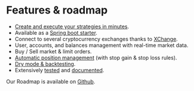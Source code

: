 # Features & roadmap

* [Create and execute your strategies in minutes](../learn/quickstart.md).
* Available as a [Spring boot starter](https://mvnrepository.com/artifact/tech.cassandre.trading.bot/cassandre-trading-bot-spring-boot-starter).
* Connect to several cryptocurrency exchanges thanks to [XChange](https://github.com/knowm/XChange).
* User, accounts, and balances management with real-time market data.
* Buy / Sell market & limit orders.
* [Automatic position management](../learn/position-management.md) (with stop gain & stop loss rules).
* [Dry mode & backtesting](../learn/dry-mode-and-backtesting.md).
* Extensively [tested](https://app.qase.io/public/report/5cf352e57e1683384446a8b54bd725acc13b87aa) and [documented](../learn/quickstart.md).

Our Roadmap is available on [Github](https://github.com/cassandre-tech/cassandre-trading-bot/milestones?direction=asc&sort=due_date&state=open).